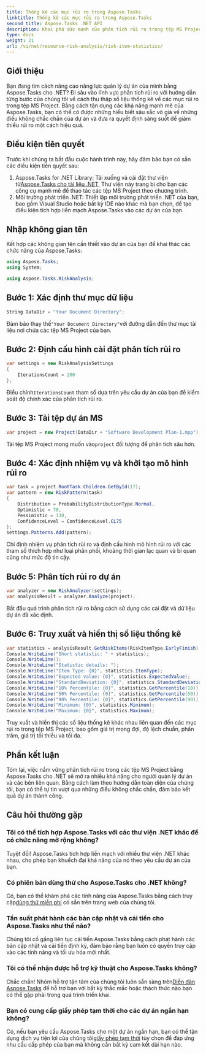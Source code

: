 ```yaml
---
title: Thống kê các mục rủi ro trong Aspose.Tasks
linktitle: Thống kê các mục rủi ro trong Aspose.Tasks
second_title: Aspose.Tasks .NET API
description: Khai phá sức mạnh của phân tích rủi ro trong tệp MS Project bằng Aspose.Tasks for .NET. Thu thập thông tin chi tiết, giảm thiểu sự không chắc chắn và thúc đẩy thành công của dự án một cách dễ dàng.
type: docs
weight: 21
url: /vi/net/resource-risk-analysis/risk-item-statistics/
---
```

## Giới thiệu
Bạn đang tìm cách nâng cao năng lực quản lý dự án của mình bằng Aspose.Tasks cho .NET? Đi sâu vào lĩnh vực phân tích rủi ro với hướng dẫn từng bước của chúng tôi về cách thu thập số liệu thống kê về các mục rủi ro trong tệp MS Project. Bằng cách tận dụng các khả năng mạnh mẽ của Aspose.Tasks, bạn có thể có được những hiểu biết sâu sắc vô giá về những điều không chắc chắn của dự án và đưa ra quyết định sáng suốt để giảm thiểu rủi ro một cách hiệu quả.
## Điều kiện tiên quyết
Trước khi chúng ta bắt đầu cuộc hành trình này, hãy đảm bảo bạn có sẵn các điều kiện tiên quyết sau:
1.  Aspose.Tasks for .NET Library: Tải xuống và cài đặt thư viện từ[Aspose.Tasks cho tài liệu .NET](https://reference.aspose.com/tasks/net/), Thư viện này trang bị cho bạn các công cụ mạnh mẽ để thao tác các tệp MS Project theo chương trình.
2. Môi trường phát triển .NET: Thiết lập môi trường phát triển .NET của bạn, bao gồm Visual Studio hoặc bất kỳ IDE nào khác mà bạn chọn, để tạo điều kiện tích hợp liền mạch Aspose.Tasks vào các dự án của bạn.

## Nhập không gian tên
Kết hợp các không gian tên cần thiết vào dự án của bạn để khai thác các chức năng của Aspose.Tasks:
```csharp
using Aspose.Tasks;
using System;

using Aspose.Tasks.RiskAnalysis;
```

## Bước 1: Xác định thư mục dữ liệu
```csharp
String DataDir = "Your Document Directory";
```
 Đảm bảo thay thế`"Your Document Directory"`với đường dẫn đến thư mục tài liệu nơi chứa các tệp MS Project của bạn.
## Bước 2: Định cấu hình cài đặt phân tích rủi ro
```csharp
var settings = new RiskAnalysisSettings
{
    IterationsCount = 200
};
```
 Điều chỉnh`IterationsCount` tham số dựa trên yêu cầu dự án của bạn để kiểm soát độ chính xác của phân tích rủi ro.
## Bước 3: Tải tệp dự án MS
```csharp
var project = new Project(DataDir + "Software Development Plan-1.mpp");
```
 Tải tệp MS Project mong muốn vào`project` đối tượng để phân tích sâu hơn.
## Bước 4: Xác định nhiệm vụ và khởi tạo mô hình rủi ro
```csharp
var task = project.RootTask.Children.GetById(17);
var pattern = new RiskPattern(task)
{
    Distribution = ProbabilityDistributionType.Normal,
    Optimistic = 70,
    Pessimistic = 130,
    ConfidenceLevel = ConfidenceLevel.CL75
};
settings.Patterns.Add(pattern);
```
Chỉ định nhiệm vụ phân tích rủi ro và định cấu hình mô hình rủi ro với các tham số thích hợp như loại phân phối, khoảng thời gian lạc quan và bi quan cũng như mức độ tin cậy.
## Bước 5: Phân tích rủi ro dự án
```csharp
var analyzer = new RiskAnalyzer(settings);
var analysisResult = analyzer.Analyze(project);
```
Bắt đầu quá trình phân tích rủi ro bằng cách sử dụng các cài đặt và dữ liệu dự án đã xác định.
## Bước 6: Truy xuất và hiển thị số liệu thống kê
```csharp
var statistics = analysisResult.GetRiskItems(RiskItemType.EarlyFinish).Get(project.RootTask);
Console.WriteLine("Short statistic: " + statistics);
Console.WriteLine();
Console.WriteLine("Statistic details: ");
Console.WriteLine("Item Type: {0}", statistics.ItemType);
Console.WriteLine("Expected value: {0}", statistics.ExpectedValue);
Console.WriteLine("StandardDeviation: {0}", statistics.StandardDeviation);
Console.WriteLine("10% Percentile: {0}", statistics.GetPercentile(10));
Console.WriteLine("50% Percentile: {0}", statistics.GetPercentile(50));
Console.WriteLine("90% Percentile: {0}", statistics.GetPercentile(90));
Console.WriteLine("Minimum: {0}", statistics.Minimum);
Console.WriteLine("Maximum: {0}", statistics.Maximum);
```
Truy xuất và hiển thị các số liệu thống kê khác nhau liên quan đến các mục rủi ro trong tệp MS Project, bao gồm giá trị mong đợi, độ lệch chuẩn, phần trăm, giá trị tối thiểu và tối đa.

## Phần kết luận
Tóm lại, việc nắm vững phân tích rủi ro trong các tệp MS Project bằng Aspose.Tasks cho .NET sẽ mở ra nhiều khả năng cho người quản lý dự án và các bên liên quan. Bằng cách làm theo hướng dẫn toàn diện của chúng tôi, bạn có thể tự tin vượt qua những điều không chắc chắn, đảm bảo kết quả dự án thành công.
## Câu hỏi thường gặp
### Tôi có thể tích hợp Aspose.Tasks với các thư viện .NET khác để có chức năng mở rộng không?
Tuyệt đối! Aspose.Tasks tích hợp liền mạch với nhiều thư viện .NET khác nhau, cho phép bạn khuếch đại khả năng của nó theo yêu cầu dự án của bạn.
### Có phiên bản dùng thử cho Aspose.Tasks cho .NET không?
 Có, bạn có thể khám phá các tính năng của Aspose.Tasks bằng cách truy cập[dùng thử miễn phí](https://releases.aspose.com/) có sẵn trên trang web của chúng tôi.
### Tần suất phát hành các bản cập nhật và cải tiến cho Aspose.Tasks như thế nào?
Chúng tôi cố gắng liên tục cải tiến Aspose.Tasks bằng cách phát hành các bản cập nhật và cải tiến định kỳ, đảm bảo rằng bạn luôn có quyền truy cập vào các tính năng và tối ưu hóa mới nhất.
### Tôi có thể nhận được hỗ trợ kỹ thuật cho Aspose.Tasks không?
Chắc chắn! Nhóm hỗ trợ tận tâm của chúng tôi luôn sẵn sàng trên[Diễn đàn Aspose.Tasks](https://forum.aspose.com/c/tasks/15) để hỗ trợ bạn với bất kỳ thắc mắc hoặc thách thức nào bạn có thể gặp phải trong quá trình triển khai.
### Bạn có cung cấp giấy phép tạm thời cho các dự án ngắn hạn không?
 Có, nếu bạn yêu cầu Aspose.Tasks cho một dự án ngắn hạn, bạn có thể tận dụng dịch vụ tiện lợi của chúng tôi[giấy phép tạm thời](https://purchase.aspose.com/temporary-license/) tùy chọn để đáp ứng nhu cầu cấp phép của bạn mà không cần bất kỳ cam kết dài hạn nào.